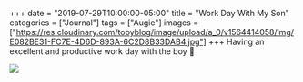 +++
date = "2019-07-29T10:00:00-05:00"
title = "Work Day With My Son"
categories = ["Journal"]
tags = ["Augie"]
images = ["https://res.cloudinary.com/tobyblog/image/upload/a_0/v1564414058/img/E082BE31-FC7E-4D6D-893A-6C2D8B33DAB4.jpg"]
+++
Having an excellent and productive work day with the boy 👦 

![](https://res.cloudinary.com/tobyblog/image/upload/a_0/v1564414058/img/E082BE31-FC7E-4D6D-893A-6C2D8B33DAB4.jpg)
